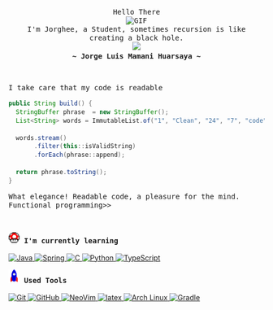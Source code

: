 <div align="justify">
  <p align="center">
    <samp>
      Hello There<br>
      <img src="https://user-images.githubusercontent.com/74038190/216649426-0c2ee152-84d8-4707-85c4-27a378d2f78a.gif" alt="GIF" width="100px"><br>
      I'm Jorghee, a Student, sometimes recursion is like creating a black hole.<br>
      <img src="https://readme-typing-svg.herokuapp.com?font=Aubrey&size=30&color=537288&duration=3000&pause=500&center=true&width=410&height=50&lines=Building+on+the+foundations"><br>
      <b>
        ~ Jorge Luis Mamani Huarsaya ~
      </b>
    </samp>
  </p>
</div>

<br>

<p>
  <samp>I take care that my code is readable</samp>
</p>

```java
public String build() {
  StringBuffer phrase  = new StringBuffer();
  List<String> words = ImmutableList.of("1", "Clean", "24", "7", "code", "14", " ");

  words.stream()
       .filter(this::isValidString)
       .forEach(phrase::append);

  return phrase.toString();
}
```
<p>
  <samp>
    What elegance! Readable code, a pleasure for the mind.<br>Functional programming>>
  </samp>
</p>

<br>

<div align="left">
  <p>
    <samp><b>
      <img alt="GIF" src="gif/powerup.gif" width="22px"> I'm currently learning <br>
    </b></samp>
    <br>
    <a href="https://docs.oracle.com/javase/tutorial/tutorialLearningPaths.html" target="_blank">
      <img src="https://skillicons.dev/icons?i=java" alt="Java" width="40" height="40">
    </a>
    <a href="https://spring.io/" target="_blank">
      <img src="https://skillicons.dev/icons?i=spring" alt="Spring" width="40" height="40">
    </a>
    <a href="https://en.cppreference.com/w/c" target="_blank">
      <img src="https://skillicons.dev/icons?i=c" alt="C" width="40" height="40">
    </a>
    <a href="https://www.python.org/doc/" target="_blank">
      <img src="https://skillicons.dev/icons?i=py" alt="Python" width="40" height="40">
    </a>
    <a href="https://www.typescriptlang.org/docs/" target="_blank">
      <img src="https://skillicons.dev/icons?i=ts" alt="TypeScript" width="40" height="40">
    </a>
  </p>
  <p>
    <samp><b>
      <img alt="GIF" src="gif/Rocket.gif" width="22px"> Used Tools <br>
    </b></samp>
    <br>
    <a href="https://git-scm.com/" target="_blank">
      <img src="https://skillicons.dev/icons?i=git" alt="Git" width="40" height="40">
    </a>
    <a href="https://github.com/" target="_blank">
      <img src="https://skillicons.dev/icons?i=github" alt="GitHub" width="40" height="40">
    </a>
    <a href="https://neovim.io/" target="_blank">
      <img src="https://skillicons.dev/icons?i=neovim" alt="NeoVim" width="40" height="40">
    </a>
    <a href="https://www.latex-project.org/" target="_blank">
      <img src="https://skillicons.dev/icons?i=latex" alt="latex" width="40" height="40">
    </a>
    <a href="https://archlinux.org/" target="_blank">
      <img src="https://skillicons.dev/icons?i=arch" alt="Arch Linux" width="40" height="40">
    </a>
    <a href="https://docs.gradle.org/current/userguide/userguide.html" target="_blank">
      <img src="https://skillicons.dev/icons?i=gradle" alt="Gradle" width="40" height="40">
    </a>
  </p>
</div>
